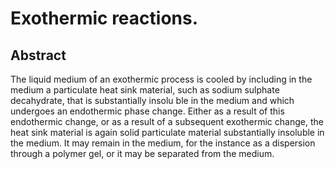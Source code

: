 # Exothermic reactions.

## Abstract
The liquid medium of an exothermic process is cooled by including in the medium a particulate heat sink material, such as sodium sulphate decahydrate, that is substantially insolu ble in the medium and which undergoes an endothermic phase change. Either as a result of this endothermic change, or as a result of a subsequent exothermic change, the heat sink material is again solid particulate material substantially insoluble in the medium. It may remain in the medium, for the instance as a dispersion through a polymer gel, or it may be separated from the medium.